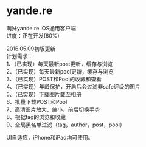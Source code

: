 # yande.re
萌妹yande.re iOS通用客户端</br>
进度：正在开发(60%)</br>

2016.05.09初版更新</br>
计划需求：</br>
  1、（已实现）每天最新post更新，缓存与浏览</br>
  2、（已实现）每天最新pool更新，缓存与浏览</br>
  3、（已实现）POST和Pool的收藏和查看</br>
  4、（已实现）年龄保护，开启后会过滤非safe评级的图片</br>
  5、（已实现）下载图片载至相册</br>
  6、批量下载POST和Pool</br>
  7、高清图片放大、缩小、前后切换手势</br>
  8、根据tag的浏览和收藏</br>
  9、全局黑名单过滤（tag，author，post，pool）</br>


UI自适应，iPhone和iPad均可使用。</br>
